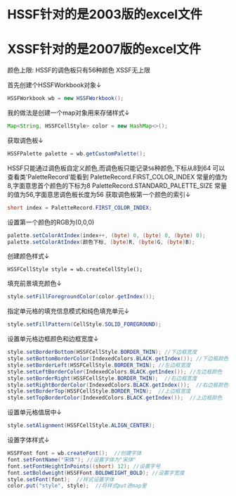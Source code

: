 HSSF针对的是2003版的excel文件
============================
XSSF针对的是2007版的excel文件
============================
颜色上限:
HSSF的调色板只有56种颜色
XSSF无上限

首先创建个HSSFWorkbook对象↓
```Java
HSSFWorkbook wb = new HSSFWorkbook();
```

我的做法是创建一个map对象用来存储样式↓
```Java
Map<String, HSSFCellStyle> color = new HashMap<>();
```

获取调色板↓
```Java
HSSFPalette palette = wb.getCustomPalette();
```

HSSF只能通过调色板自定义颜色,而调色板只能记录`56`种颜色,下标从8到64
可以查看类'PaletteRecord'能看到
PaletteRecord.FIRST_COLOR_INDEX  常量的值为8,字面意思首个颜色的下标为8
PaletteRecord.STANDARD_PALETTE_SIZE  常量的值为56,字面意思调色板长度为56
获取调色板第一个颜色的索引↓
```Java
short index = PaletteRecord.FIRST_COLOR_INDEX;
```

设置第一个颜色的RGB为(0,0,0)
```Java
palette.setColorAtIndex(index++, (byte) 0, (byte) 0, (byte) 0);
palette.setColorAtIndex(颜色下标, (byte)R, (byte)G, (byte)B);
```

创建颜色样式↓
```JavaJava
HSSFCellStyle style = wb.createCellStyle();
```

填充前景填充颜色↓
```Java
style.setFillForegroundColor(color.getIndex());
```

指定单元格的填充信息模式和纯色填充单元↓
```Java
style.setFillPattern(CellStyle.SOLID_FOREGROUND);
```

设置单元格边框颜色和边框宽度↓
```Java
style.setBorderBottom(HSSFCellStyle.BORDER_THIN); //下边框宽度
style.setBottomBorderColor(IndexedColors.BLACK.getIndex()); //下边框颜色
style.setBorderLeft(HSSFCellStyle.BORDER_THIN); //左边框宽度
style.setLeftBorderColor(IndexedColors.BLACK.getIndex()); //左边框颜色
style.setBorderRight(HSSFCellStyle.BORDER_THIN);  //右边框宽度
style.setRightBorderColor(IndexedColors.BLACK.getIndex());  //右边框颜色
style.setBorderTop(HSSFCellStyle.BORDER_THIN);  //上边框宽度
style.setTopBorderColor(IndexedColors.BLACK.getIndex());  //上边框颜色
```

设置单元格值居中↓
```Java
style.setAlignment(HSSFCellStyle.ALIGN_CENTER);
```

设置字体样式↓
```Java
HSSFFont font = wb.createFont();  //创建字体
font.setFontName("宋体"); //设置字体为"宋体"
font.setFontHeightInPoints((short) 12); //设置字号
font.setBoldweight(HSSFFont.BOLDWEIGHT_BOLD); //设置字宽度
style.setFont(font);  //样式设置字体
color.put("style", style);  //将样式put进map里
```

